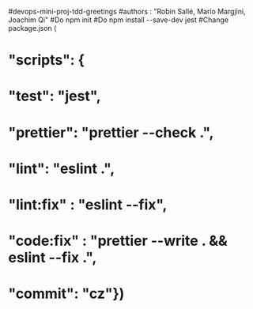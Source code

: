#devops-mini-proj-tdd-greetings
#authors : "Robin Sallé, Mario Margjini, Joachim Qi"
#Do npm init
#Do npm install --save-dev jest
#Change package.json (
#    "scripts": {
#    "test": "jest",
#    "prettier": "prettier --check .",
#    "lint": "eslint .",
#    "lint:fix" : "eslint --fix",
#    "code:fix" : "prettier --write . && eslint --fix .",
#    "commit": "cz"})
